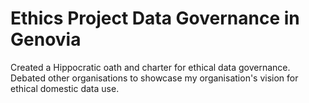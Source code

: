 # Ethics Project Data Governance in Genovia
 Created a Hippocratic oath and charter for ethical data governance. Debated other organisations to showcase my organisation's vision for ethical domestic data use.
